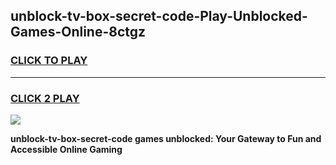 
## unblock-tv-box-secret-code-Play-Unblocked-Games-Online-8ctgz
<h3>
<a href="https://premium76.site?title=unblock-tv-box-secret-code&ref=25A">CLICK TO PLAY</a></h3>
<hr>

<h3>
<a href="https://premium76.site?title=unblock-tv-box-secret-code&ref=25A">CLICK 2 PLAY</a>
  
</h3>

<a href="https://premium76.site?title=unblock-tv-box-secret-code&ref=25A"><img src="https://clearcache.store/games.png"></a>


**unblock-tv-box-secret-code games unblocked: Your Gateway to Fun and Accessible Online Gaming**
